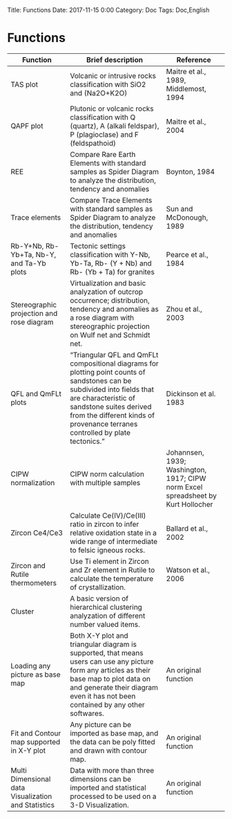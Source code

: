 Title: Functions
Date: 2017-11-15 0:00
Category: Doc
Tags: Doc,English


# Functions


|Function|Brief description|Reference
|--|--|--|
|TAS plot|Volcanic or intrusive rocks classification with SiO2 and (Na2O+K2O)|Maitre et al., 1989, Middlemost, 1994|
|QAPF plot|Plutonic or volcanic rocks classification with Q (quartz), A (alkali feldspar), P (plagioclase) and F (feldspathoid)|Maitre et al., 2004|
|REE|Compare Rare Earth Elements with standard samples as Spider Diagram to analyze the distribution, tendency and anomalies|Boynton, 1984|
|Trace elements |Compare Trace Elements with standard samples as Spider Diagram to analyze the distribution, tendency and anomalies|Sun and McDonough, 1989|
|Rb-Y+Nb, Rb-Yb+Ta, Nb-Y, and Ta-Yb plots|Tectonic settings classification with Y-Nb, Yb-Ta, Rb- (Y + Nb) and Rb- (Yb + Ta) for granites|Pearce et al., 1984|
|Stereographic projection and rose diagram|Virtualization and basic analyzation of outcrop occurrence; distribution, tendency and anomalies as a rose diagram with stereographic projection on Wulf net and Schmidt net.|Zhou et al., 2003|
|QFL and QmFLt plots|“Triangular QFL and QmFLt compositional diagrams for plotting point counts of sandstones can be subdivided into fields that are characteristic of sandstone suites derived from the different kinds of provenance terranes controlled by plate tectonics.”|Dickinson et al. 1983|
|CIPW normalization|CIPW norm calculation with multiple samples |Johannsen, 1939; Washington, 1917; CIPW norm Excel spreadsheet by Kurt Hollocher|
|Zircon Ce4/Ce3|Calculate Ce(IV)/Ce(III) ratio in zircon to infer relative oxidation state in a wide range of intermediate to felsic igneous rocks.|Ballard et al., 2002|
|Zircon and Rutile thermometers|Use Ti element in Zircon and Zr element in Rutile to calculate the temperature of crystallization.|Watson et al., 2006|
|Cluster|A basic version of hierarchical clustering analyzation of different number valued items.|
|Loading any picture as base map|Both X-Y plot and triangular diagram is supported, that means users can use any picture form any articles as their base map to plot data on and generate their diagram even it has not been contained by any other softwares.|An original function|
|Fit and Contour map supported in X-Y plot| Any picture can be imported as base map, and the data can be poly fitted and drawn with contour map.|An original function|
|Multi Dimensional data Visualization and Statistics|Data with more than three dimensions can be imported and statistical processed to be used on a 3-D Visualization. |An original function|
